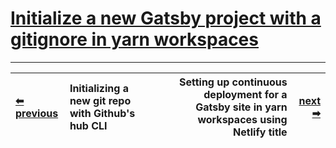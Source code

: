 # [Initialize a new Gatsby project with a gitignore in yarn workspaces](https://egghead.io/lessons/gatsby-initialize-a-new-gatsby-project-with-a-gitignore-in-yarn-workspaces?pl=building-a-serverless-jamstack-todo-app-with-netlify-gatsby-graphql-and-faunadb-53bb)

---

<div width="100%">

| <a href="./1.md">&#11013; previous</a> | Initializing a new git repo with Github's hub CLI |     | Setting up continuous deployment for a Gatsby site in yarn workspaces using Netlify title | <a href="./3.md">next &#10145;</a> |
| :------------------------------------- | :------------------------------------------------ | --- | ----------------------------------------------------------------------------------------: | ---------------------------------: |


</div>
